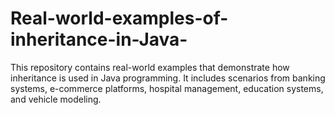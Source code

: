 # Real-world-examples-of-inheritance-in-Java-
This repository contains real-world examples that demonstrate how inheritance is used in Java programming. It includes scenarios from banking systems, e-commerce platforms, hospital management, education systems, and vehicle modeling. 
